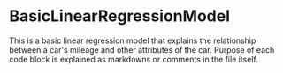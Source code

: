 # BasicLinearRegressionModel
This is a basic linear regression model that explains the relationship between a car's mileage and other attributes of the car.
Purpose of each code block is explained as markdowns or comments in the file itself. 
